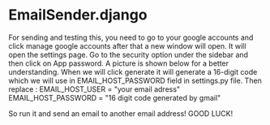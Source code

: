 # EmailSender.django

For sending and testing this, you need to go to your google accounts and click manage google accounts after that a new window will open. It will open the settings page.
Go to the security option under the sidebar and then click on App password. A picture is shown below for a better understanding.
When we will click generate it will generate a 16-digit code which we will use in EMAIL_HOST_PASSWORD field in settings.py file.
Then replace :
EMAIL_HOST_USER = "your email adress"
EMAIL_HOST_PASSWORD = "16 digit code generated by gmail"

So run it  and send an email to another email address!
GOOD LUCK!
